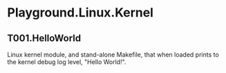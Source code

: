 # Playground.Linux.Kernel

## T001.HelloWorld

Linux kernel module, and stand-alone Makefile, that when loaded prints to the kernel debug log level, "Hello World!".